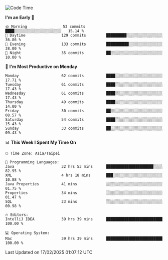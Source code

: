 <!--START_SECTION:waka-->
![Code Time](http://img.shields.io/badge/Code%20Time-1%2C683%20hrs%207%20mins-blue)

**I'm an Early 🐤** 

```text
🌞 Morning                53 commits          ████░░░░░░░░░░░░░░░░░░░░░   15.14 % 
🌆 Daytime                129 commits         █████████░░░░░░░░░░░░░░░░   36.86 % 
🌃 Evening                133 commits         ██████████░░░░░░░░░░░░░░░   38.00 % 
🌙 Night                  35 commits          ██░░░░░░░░░░░░░░░░░░░░░░░   10.00 % 
```
📅 **I'm Most Productive on Monday** 

```text
Monday                   62 commits          ████░░░░░░░░░░░░░░░░░░░░░   17.71 % 
Tuesday                  61 commits          ████░░░░░░░░░░░░░░░░░░░░░   17.43 % 
Wednesday                61 commits          ████░░░░░░░░░░░░░░░░░░░░░   17.43 % 
Thursday                 49 commits          ████░░░░░░░░░░░░░░░░░░░░░   14.00 % 
Friday                   30 commits          ██░░░░░░░░░░░░░░░░░░░░░░░   08.57 % 
Saturday                 54 commits          ████░░░░░░░░░░░░░░░░░░░░░   15.43 % 
Sunday                   33 commits          ██░░░░░░░░░░░░░░░░░░░░░░░   09.43 % 
```


📊 **This Week I Spent My Time On** 

```text
🕑︎ Time Zone: Asia/Taipei

💬 Programming Languages: 
Java                     32 hrs 53 mins      █████████████████████░░░░   82.95 % 
XML                      4 hrs 18 mins       ███░░░░░░░░░░░░░░░░░░░░░░   10.88 % 
Java Properties          41 mins             ░░░░░░░░░░░░░░░░░░░░░░░░░   01.75 % 
Properties               34 mins             ░░░░░░░░░░░░░░░░░░░░░░░░░   01.47 % 
SQL                      23 mins             ░░░░░░░░░░░░░░░░░░░░░░░░░   00.98 % 

🔥 Editors: 
IntelliJ IDEA            39 hrs 39 mins      █████████████████████████   100.00 % 

💻 Operating System: 
Mac                      39 hrs 39 mins      █████████████████████████   100.00 % 
```


 Last Updated on 17/02/2025 01:07:12 UTC
<!--END_SECTION:waka-->
